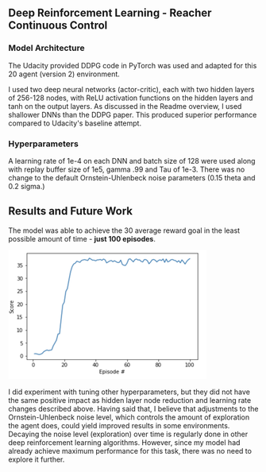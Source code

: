 ## Deep Reinforcement Learning - Reacher Continuous Control

### Model Architecture
The Udacity provided DDPG code in PyTorch was used and adapted for this 20 agent (version 2) environment.

I used two deep neural networks (actor-critic), each with two hidden layers of 256-128 nodes, with ReLU activation functions on the hidden layers and tanh on the output layers. As discussed in the Readme overview, I used shallower DNNs than the DDPG paper. This produced superior performance compared to Udacity's baseline attempt.


### Hyperparameters
A learning rate of 1e-4 on each DNN and batch size of 128 were used along with replay buffer size of 1e5, gamma .99 and Tau of 1e-3. There was no change to the default Ornstein-Uhlenbeck noise parameters (0.15 theta and 0.2 sigma.)


## Results and Future Work

The model was able to achieve the 30 average reward goal in the least possible amount of time - <strong>just 100 episodes</strong>.

<img src="Rewards_Graph.png" width="400" height="260" />

I did experiment with tuning other hyperparameters, but they did not have the same positive impact as hidden layer node reduction and learning rate changes described above. Having said that, I believe that adjustments to the Ornstein-Uhlenbeck noise level, which controls the amount of exploration the agent does, could yield improved results in some environments. Decaying the noise level (exploration) over time is regularly done in other deep reinforcement learning algorithms. However, since my model had already achieve maximum performance for this task, there was no need to explore it further.
